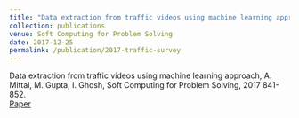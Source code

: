 ```yaml
---
title: "Data extraction from traffic videos using machine learning approach"
collection: publications
venue: Soft Computing for Problem Solving
date: 2017-12-25
permalink: /publication/2017-traffic-survey
---
```

Data extraction from traffic videos using machine learning approach, A. Mittal, M. Gupta, I. Ghosh, Soft Computing for Problem Solving, 2017 841-852.\
[Paper](http://mridulgupta9.github.io/files/traffic.pdf)

